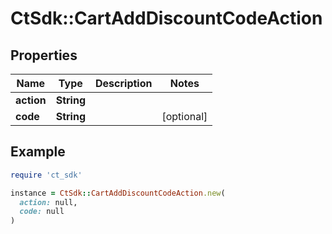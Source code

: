 # CtSdk::CartAddDiscountCodeAction

## Properties

| Name | Type | Description | Notes |
| ---- | ---- | ----------- | ----- |
| **action** | **String** |  |  |
| **code** | **String** |  | [optional] |

## Example

```ruby
require 'ct_sdk'

instance = CtSdk::CartAddDiscountCodeAction.new(
  action: null,
  code: null
)
```

